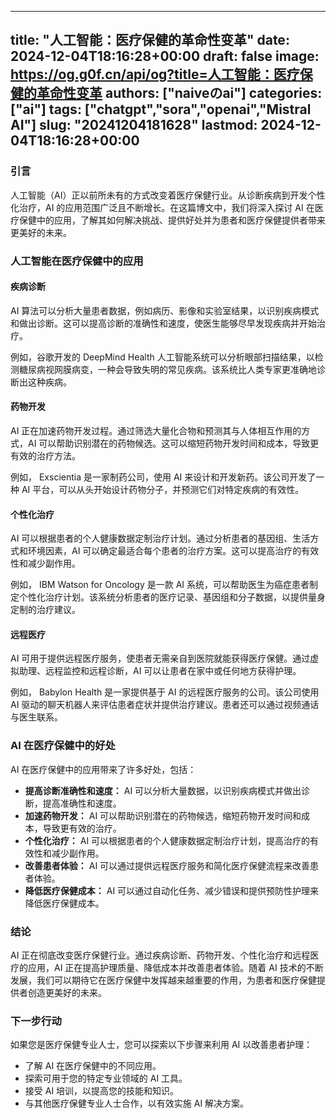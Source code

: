
---
title: "人工智能：医疗保健的革命性变革"
date: 2024-12-04T18:16:28+00:00
draft: false
image: https://og.g0f.cn/api/og?title=人工智能：医疗保健的革命性变革
authors: ["naiveのai"]
categories: ["ai"]
tags: ["chatgpt","sora","openai","Mistral AI"]
slug: "20241204181628"
lastmod: 2024-12-04T18:16:28+00:00
---
### 引言

人工智能（AI）正以前所未有的方式改变着医疗保健行业。从诊断疾病到开发个性化治疗，AI 的应用范围广泛且不断增长。在这篇博文中，我们将深入探讨 AI 在医疗保健中的应用，了解其如何解决挑战、提供好处并为患者和医疗保健提供者带来更美好的未来。

### 人工智能在医疗保健中的应用

#### 疾病诊断

AI 算法可以分析大量患者数据，例如病历、影像和实验室结果，以识别疾病模式和做出诊断。这可以提高诊断的准确性和速度，使医生能够尽早发现疾病并开始治疗。

例如，谷歌开发的 DeepMind Health 人工智能系统可以分析眼部扫描结果，以检测糖尿病视网膜病变，一种会导致失明的常见疾病。该系统比人类专家更准确地诊断出这种疾病。

#### 药物开发

AI 正在加速药物开发过程。通过筛选大量化合物和预测其与人体相互作用的方式，AI 可以帮助识别潜在的药物候选。这可以缩短药物开发时间和成本，导致更有效的治疗方法。

例如， Exscientia 是一家制药公司，使用 AI 来设计和开发新药。该公司开发了一种 AI 平台，可以从头开始设计药物分子，并预测它们对特定疾病的有效性。

#### 个性化治疗

AI 可以根据患者的个人健康数据定制治疗计划。通过分析患者的基因组、生活方式和环境因素，AI 可以确定最适合每个患者的治疗方案。这可以提高治疗的有效性和减少副作用。

例如， IBM Watson for Oncology 是一款 AI 系统，可以帮助医生为癌症患者制定个性化治疗计划。该系统分析患者的医疗记录、基因组和分子数据，以提供量身定制的治疗建议。

#### 远程医疗

AI 可用于提供远程医疗服务，使患者无需亲自到医院就能获得医疗保健。通过虚拟助理、远程监控和远程诊断，AI 可以让患者在家中或任何地方获得护理。

例如， Babylon Health 是一家提供基于 AI 的远程医疗服务的公司。该公司使用 AI 驱动的聊天机器人来评估患者症状并提供治疗建议。患者还可以通过视频通话与医生联系。

### AI 在医疗保健中的好处

AI 在医疗保健中的应用带来了许多好处，包括：

* **提高诊断准确性和速度：** AI 可以分析大量数据，以识别疾病模式并做出诊断，提高准确性和速度。
* **加速药物开发：** AI 可以帮助识别潜在的药物候选，缩短药物开发时间和成本，导致更有效的治疗。
* **个性化治疗：** AI 可以根据患者的个人健康数据定制治疗计划，提高治疗的有效性和减少副作用。
* **改善患者体验：** AI 可以通过提供远程医疗服务和简化医疗保健流程来改善患者体验。
* **降低医疗保健成本：** AI 可以通过自动化任务、减少错误和提供预防性护理来降低医疗保健成本。

### 结论

AI 正在彻底改变医疗保健行业。通过疾病诊断、药物开发、个性化治疗和远程医疗的应用，AI 正在提高护理质量、降低成本并改善患者体验。随着 AI 技术的不断发展，我们可以期待它在医疗保健中发挥越来越重要的作用，为患者和医疗保健提供者创造更美好的未来。

### 下一步行动

如果您是医疗保健专业人士，您可以探索以下步骤来利用 AI 以改善患者护理：

* 了解 AI 在医疗保健中的不同应用。
* 探索可用于您的特定专业领域的 AI 工具。
* 接受 AI 培训，以提高您的技能和知识。
* 与其他医疗保健专业人士合作，以有效实施 AI 解决方案。